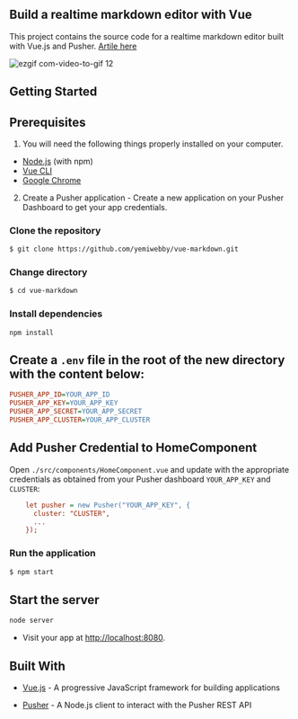 ## Build a realtime markdown editor with Vue

This project contains the source code for a realtime markdown editor built with Vue.js and Pusher. [Artile here](https://pusher.com/tutorials/markdown-editor-vue)


![ezgif com-video-to-gif 12](https://user-images.githubusercontent.com/19610753/43530532-b76fcd54-95a5-11e8-88d8-47551de6df3f.gif)

## Getting Started

## Prerequisites
1. You will need the following things properly installed on your computer.

* [Node.js](https://nodejs.org/) (with npm)
* [Vue CLI](https://cli.vuejs.org/)
* [Google Chrome](https://google.com/chrome/)

2. Create a Pusher application - Create a new application on your Pusher Dashboard to get your app credentials.

### Clone the repository
```bash
$ git clone https://github.com/yemiwebby/vue-markdown.git
```

### Change directory
```bash
$ cd vue-markdown
```

### Install dependencies

```
npm install
```

## Create a `.env` file in the root of the new directory with the content below:

```ini
PUSHER_APP_ID=YOUR_APP_ID
PUSHER_APP_KEY=YOUR_APP_KEY
PUSHER_APP_SECRET=YOUR_APP_SECRET
PUSHER_APP_CLUSTER=YOUR_APP_CLUSTER
```

## Add Pusher Credential to HomeComponent

Open `./src/components/HomeComponent.vue` and update with the appropriate credentials as obtained from your Pusher dashboard `YOUR_APP_KEY` and `CLUSTER`:

```ini
    let pusher = new Pusher("YOUR_APP_KEY", {
      cluster: "CLUSTER",
      ...
    });
```


### Run the application
```bash
$ npm start
```

## Start the server

```bash
node server
```

* Visit your app at [http://localhost:8080](http://localhost:8080).

## Built With

* [Vue.js](https://vuejs.org/) - A progressive JavaScript framework for building applications

* [Pusher](https://pusher.com/) - A Node.js client to interact with the Pusher REST API
